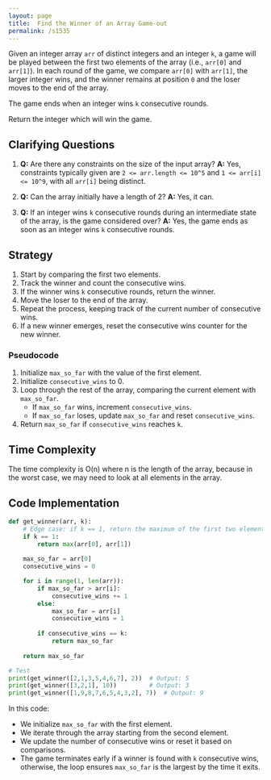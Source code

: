 ```yaml
---
layout: page
title:  Find the Winner of an Array Game-out
permalink: /s1535
---
```


Given an integer array `arr` of distinct integers and an integer `k`, a game will be played between the first two elements of the array (i.e., `arr[0]` and `arr[1]`). In each round of the game, we compare `arr[0]` with `arr[1]`, the larger integer wins, and the winner remains at position `0` and the loser moves to the end of the array.

The game ends when an integer wins `k` consecutive rounds.

Return the integer which will win the game.

## Clarifying Questions

1. **Q:** Are there any constraints on the size of the input array?
   **A:** Yes, constraints typically given are `2 <= arr.length <= 10^5` and `1 <= arr[i] <= 10^9`, with all `arr[i]` being distinct.

2. **Q:** Can the array initially have a length of 2?
   **A:** Yes, it can.

3. **Q:** If an integer wins `k` consecutive rounds during an intermediate state of the array, is the game considered over?
   **A:** Yes, the game ends as soon as an integer wins `k` consecutive rounds.

## Strategy

1. Start by comparing the first two elements.
2. Track the winner and count the consecutive wins.
3. If the winner wins `k` consecutive rounds, return the winner.
4. Move the loser to the end of the array.
5. Repeat the process, keeping track of the current number of consecutive wins.
6. If a new winner emerges, reset the consecutive wins counter for the new winner.

### Pseudocode
1. Initialize `max_so_far` with the value of the first element.
2. Initialize `consecutive_wins` to 0.
3. Loop through the rest of the array, comparing the current element with `max_so_far`.
   - If `max_so_far` wins, increment `consecutive_wins`.
   - If `max_so_far` loses, update `max_so_far` and reset `consecutive_wins`.
4. Return `max_so_far` if `consecutive_wins` reaches `k`.

## Time Complexity
The time complexity is O(n) where n is the length of the array, because in the worst case, we may need to look at all elements in the array.

## Code Implementation

```python
def get_winner(arr, k):
    # Edge case: if k == 1, return the maximum of the first two elements
    if k == 1:
        return max(arr[0], arr[1])
      
    max_so_far = arr[0]
    consecutive_wins = 0

    for i in range(1, len(arr)):
        if max_so_far > arr[i]:
            consecutive_wins += 1
        else:
            max_so_far = arr[i]
            consecutive_wins = 1
            
        if consecutive_wins == k:
            return max_so_far
    
    return max_so_far

# Test
print(get_winner([2,1,3,5,4,6,7], 2))  # Output: 5
print(get_winner([3,2,1], 10))         # Output: 3
print(get_winner([1,9,8,7,6,5,4,3,2], 7))  # Output: 9
```

In this code:
- We initialize `max_so_far` with the first element.
- We iterate through the array starting from the second element.
- We update the number of consecutive wins or reset it based on comparisons.
- The game terminates early if a winner is found with `k` consecutive wins, otherwise, the loop ensures `max_so_far` is the largest by the time it exits.